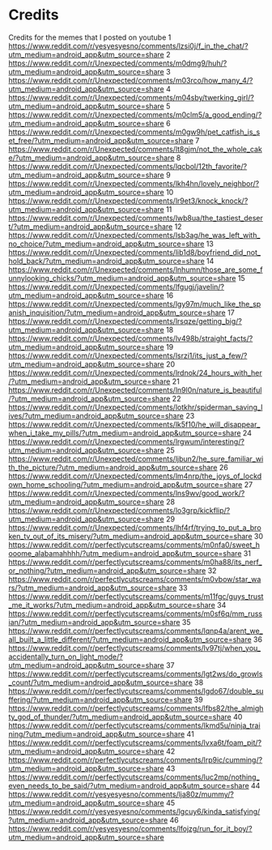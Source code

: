 # Credits
Credits for the memes that I posted on youtube
1
https://www.reddit.com/r/yesyesyesno/comments/lzsi0j/f_in_the_chat/?utm_medium=android_app&utm_source=share
2
https://www.reddit.com/r/Unexpected/comments/m0dmg9/huh/?utm_medium=android_app&utm_source=share
3
https://www.reddit.com/r/Unexpected/comments/m03rco/how_many_4/?utm_medium=android_app&utm_source=share
4
https://www.reddit.com/r/Unexpected/comments/m04sby/twerking_girl/?utm_medium=android_app&utm_source=share
5
https://www.reddit.com/r/Unexpected/comments/m0clm5/a_good_ending/?utm_medium=android_app&utm_source=share
6
https://www.reddit.com/r/Unexpected/comments/m0gw9h/pet_catfish_is_set_free/?utm_medium=android_app&utm_source=share
7
https://www.reddit.com/r/Unexpected/comments/lt8gjm/not_the_whole_cake/?utm_medium=android_app&utm_source=share
8
https://www.reddit.com/r/Unexpected/comments/lqcbol/12th_favorite/?utm_medium=android_app&utm_source=share
9
https://www.reddit.com/r/Unexpected/comments/lkh4hn/lovely_neighbor/?utm_medium=android_app&utm_source=share
10
https://www.reddit.com/r/Unexpected/comments/lr9et3/knock_knock/?utm_medium=android_app&utm_source=share
11
https://www.reddit.com/r/Unexpected/comments/lwb8ua/the_tastiest_desert/?utm_medium=android_app&utm_source=share
12
https://www.reddit.com/r/Unexpected/comments/lsb3ag/he_was_left_with_no_choice/?utm_medium=android_app&utm_source=share
13
https://www.reddit.com/r/Unexpected/comments/lib1d8/boyfriend_did_not_hold_back/?utm_medium=android_app&utm_source=share
14
https://www.reddit.com/r/Unexpected/comments/lnhumn/those_are_some_funnylooking_chicks/?utm_medium=android_app&utm_source=share
15
https://www.reddit.com/r/Unexpected/comments/lfgugj/javelin/?utm_medium=android_app&utm_source=share
16
https://www.reddit.com/r/Unexpected/comments/lgy97m/much_like_the_spanish_inquisition/?utm_medium=android_app&utm_source=share
17
https://www.reddit.com/r/Unexpected/comments/lrsqze/getting_big/?utm_medium=android_app&utm_source=share
18
https://www.reddit.com/r/Unexpected/comments/lv498b/straight_facts/?utm_medium=android_app&utm_source=share
19
https://www.reddit.com/r/Unexpected/comments/lsrzi1/its_just_a_few/?utm_medium=android_app&utm_source=share
20
https://www.reddit.com/r/Unexpected/comments/lrdnok/24_hours_with_her/?utm_medium=android_app&utm_source=share
21
https://www.reddit.com/r/Unexpected/comments/ln9l0n/nature_is_beautiful/?utm_medium=android_app&utm_source=share
22
https://www.reddit.com/r/Unexpected/comments/lotkhr/spiderman_saving_lives/?utm_medium=android_app&utm_source=share
23
https://www.reddit.com/r/Unexpected/comments/lk5f10/he_will_disappear_when_i_take_my_pills/?utm_medium=android_app&utm_source=share
24
https://www.reddit.com/r/Unexpected/comments/lrgwum/interesting/?utm_medium=android_app&utm_source=share
25
https://www.reddit.com/r/Unexpected/comments/ljbun2/he_sure_familiar_with_the_picture/?utm_medium=android_app&utm_source=share
26
https://www.reddit.com/r/Unexpected/comments/lm4nrp/the_joys_of_lockdown_home_schooling/?utm_medium=android_app&utm_source=share
27
https://www.reddit.com/r/Unexpected/comments/lns9wv/good_work/?utm_medium=android_app&utm_source=share
28
https://www.reddit.com/r/Unexpected/comments/lo3grp/kickflip/?utm_medium=android_app&utm_source=share
29
https://www.reddit.com/r/Unexpected/comments/lhf4rf/trying_to_put_a_broken_tv_out_of_its_misery/?utm_medium=android_app&utm_source=share
30
https://www.reddit.com/r/perfectlycutscreams/comments/m0nfa0/sweet_hooome_alabamahhhh/?utm_medium=android_app&utm_source=share
31
https://www.reddit.com/r/perfectlycutscreams/comments/m0ha88/its_nerf_or_nothing/?utm_medium=android_app&utm_source=share
32
https://www.reddit.com/r/perfectlycutscreams/comments/m0vbow/star_wars/?utm_medium=android_app&utm_source=share
33
https://www.reddit.com/r/perfectlycutscreams/comments/m11fgc/guys_trust_me_it_works/?utm_medium=android_app&utm_source=share
34
https://www.reddit.com/r/perfectlycutscreams/comments/m0sf6q/mm_russian/?utm_medium=android_app&utm_source=share
35
https://www.reddit.com/r/perfectlycutscreams/comments/lqnp4a/arent_we_all_built_a_little_different/?utm_medium=android_app&utm_source=share
36
https://www.reddit.com/r/perfectlycutscreams/comments/lv97tj/when_you_accidentally_turn_on_light_mode/?utm_medium=android_app&utm_source=share
37
https://www.reddit.com/r/perfectlycutscreams/comments/lgt2ws/do_growls_count/?utm_medium=android_app&utm_source=share
38
https://www.reddit.com/r/perfectlycutscreams/comments/lgdo67/double_suffering/?utm_medium=android_app&utm_source=share
39
https://www.reddit.com/r/perfectlycutscreams/comments/lfbs82/the_almighty_god_of_thunder/?utm_medium=android_app&utm_source=share
40
https://www.reddit.com/r/perfectlycutscreams/comments/lkmd5u/ninja_training/?utm_medium=android_app&utm_source=share
41
https://www.reddit.com/r/perfectlycutscreams/comments/lvxa6t/foam_pit/?utm_medium=android_app&utm_source=share
42
https://www.reddit.com/r/perfectlycutscreams/comments/lrp9ic/cumming/?utm_medium=android_app&utm_source=share
43
https://www.reddit.com/r/perfectlycutscreams/comments/luc2mp/nothing_even_needs_to_be_said/?utm_medium=android_app&utm_source=share
44
https://www.reddit.com/r/yesyesyesno/comments/lja80z/mummy/?utm_medium=android_app&utm_source=share
45
https://www.reddit.com/r/yesyesyesno/comments/lgcuy6/kinda_satisfying/?utm_medium=android_app&utm_source=share
46
https://www.reddit.com/r/yesyesyesno/comments/lfojzg/run_for_it_boy/?utm_medium=android_app&utm_source=share

